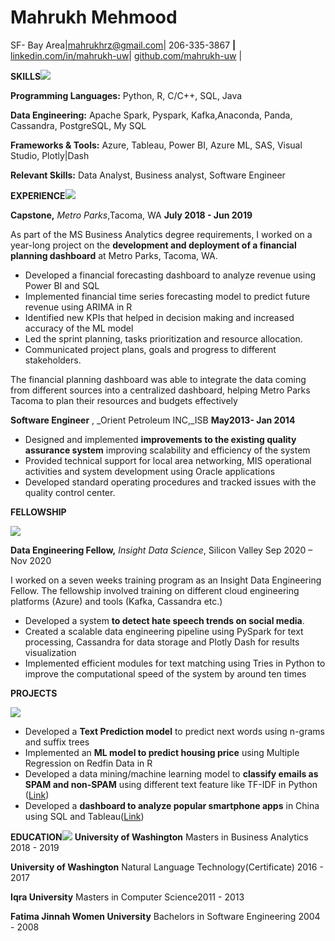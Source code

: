 # Mahrukh Mehmood

SF- Bay Area|[mahrukhrz@gmail.com](mailto:mahrukhrz@gmail.com)| 206-335-3867 **|** [linkedin.com/in/mahrukh-uw](http://linkedin.com/in/mahrukh-uw)| [github.com/mahrukh-u](https://github.com/mahrukh-uw)[w](https://github.com/mahrukh-uw) |

**SKILLS**![](RackMultipart20201212-4-rbje1p_html_981da44633f54b92.gif)

**Programming Languages:** Python, R, C/C++, SQL, Java

**Data Engineering:** Apache Spark, Pyspark, Kafka,Anaconda, Panda, Cassandra, PostgreSQL, My SQL

**Frameworks &amp; Tools:** Azure, Tableau, Power BI, Azure ML, SAS, Visual Studio, Plotly|Dash

**Relevant Skills:** Data Analyst, Business analyst, Software Engineer

**EXPERIENCE**![](RackMultipart20201212-4-rbje1p_html_981da44633f54b92.gif)

**Capstone,** _Metro Parks_,Tacoma, WA **July 2018 - Jun 2019**

As part of the MS Business Analytics degree requirements, I worked on a year-long project on the **development and deployment of a financial planning dashboard** at Metro Parks, Tacoma, WA.

- Developed a financial forecasting dashboard to analyze revenue using Power BI and SQL
- Implemented financial time series forecasting model to predict future revenue using ARIMA in R
- Identified new KPIs that helped in decision making and increased accuracy of the ML model
- Led the sprint planning, tasks prioritization and resource allocation.
- Communicated project plans, goals and progress to different stakeholders.

The financial planning dashboard was able to integrate the data coming from different sources into a centralized dashboard, helping Metro Parks Tacoma to plan their resources and budgets effectively

**Software Engineer** , _Orient Petroleum INC,_ISB **May2013- Jan 2014**

- Designed and implemented **improvements to the existing quality assurance system** improving scalability and efficiency of the system
- Provided technical support for local area networking, MIS operational activities and system development using Oracle applications
- Developed standard operating procedures and tracked issues with the quality control center.

**FELLOWSHIP**

![](RackMultipart20201212-4-rbje1p_html_981da44633f54b92.gif)

**Data Engineering Fellow,** _Insight Data Science_, Silicon Valley Sep 2020 – Nov 2020

I worked on a seven weeks training program as an Insight Data Engineering Fellow. The fellowship involved training on different cloud engineering platforms (Azure) and tools (Kafka, Cassandra etc.)

- Developed a system **to detect hate speech trends on social media**.
- Created a scalable data engineering pipeline using PySpark for text processing, Cassandra for data storage and Plotly Dash for results visualization
- Implemented efficient modules for text matching using Tries in Python to improve the computational speed of the system by around ten times

**PROJECTS**

![](RackMultipart20201212-4-rbje1p_html_981da44633f54b92.gif)

- Developed a **Text Prediction model** to predict next words using n-grams and suffix trees
- Implemented an **ML model to predict housing price** using Multiple Regression on Redfin Data in R
- Developed a data mining/machine learning model to **classify emails as SPAM and non-SPAM** using different text feature like TF-IDF in Python ([Link](https://drive.google.com/file/d/1UZ2l1qw59WW69EOqhlUDV-4f8YieuYXF/view?usp=sharing))
- Developed a **dashboard to analyze popular smartphone apps** in China using SQL and Tableau([Link](https://public.tableau.com/profile/mahrukh.mehmood#!/vizhome/MahrukhMehmood_PopularAppsInChina/TalkingData_TutorialDashboard))

**EDUCATION**![](RackMultipart20201212-4-rbje1p_html_981da44633f54b92.gif) **University of Washington** Masters in Business Analytics 2018 - 2019

**University of Washington** Natural Language Technology(Certificate) 2016 - 2017

**Iqra University** Masters in Computer Science2011 - 2013

**Fatima Jinnah Women University** Bachelors in Software Engineering 2004 - 2008